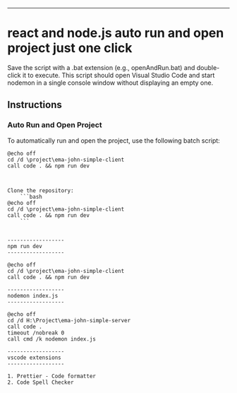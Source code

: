 ****************


# **react and node.js auto run and open project just one click**

Save the script with a .bat extension (e.g., openAndRun.bat) and double-click it to execute. This script should open Visual Studio Code and start nodemon in a single console window without displaying an empty one.

## Instructions

### Auto Run and Open Project

To automatically run and open the project, use the following batch script:

```batch
@echo off
cd /d \project\ema-john-simple-client
call code . && npm run dev



Clone the repository:
    ```bash
@echo off
cd /d \project\ema-john-simple-client
call code . && npm run dev
    ```


------------------
npm run dev 
------------------

@echo off
cd /d \project\ema-john-simple-client
call code . && npm run dev

------------------
nodemon index.js
------------------

@echo off
cd /d H:\Project\ema-john-simple-server
call code .
timeout /nobreak 0
call cmd /k nodemon index.js

------------------
vscode extensions
------------------

1. Prettier - Code formatter
2. Code Spell Checker

